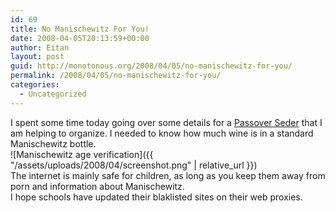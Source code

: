 ```yaml
---
id: 69
title: No Manischewitz For You!
date: 2008-04-05T20:13:59+00:00
author: Eitan
layout: post
guid: http://monotonous.org/2008/04/05/no-manischewitz-for-you/
permalink: /2008/04/05/no-manischewitz-for-you/
categories:
  - Uncategorized
---
```

I spent some time today going over some details for a [Passover Seder](http://en.wikipedia.org/wiki/Passover_Seder) that I am helping to organize. I needed to know how much wine is in a standard Manischewitz bottle.  
![Manischewitz age verification]({{ "/assets/uploads/2008/04/screenshot.png" | relative_url }})  
The internet is mainly safe for children, as long as you keep them away from porn and information about Manischewitz.  
I hope schools have updated their blaklisted sites on their web proxies.